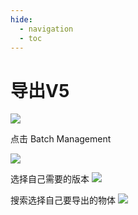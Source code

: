 ```yaml
---
hide:
  - navigation
  - toc
---
```


# 导出V5

![](导出V5\2022-03-18-11-35-21.png)

点击 Batch Management

![](导出V5\2022-03-18-11-39-58.png)

选择自己需要的版本
![](导出V5\2022-03-18-11-41-12.png)

搜索选择自己要导出的物体
![](导出V5\2022-03-18-11-43-13.png)
